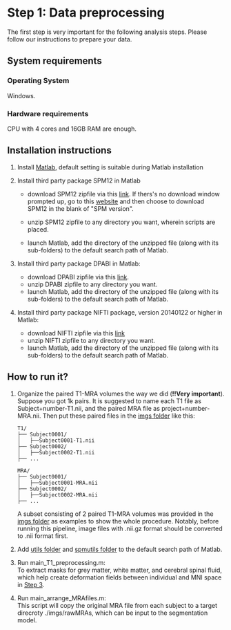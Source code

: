 # Step 1: Data preprocessing
The first step is very important for the following analysis steps. Please follow our instructions to prepare your data.

## System requirements
### Operating System
Windows.

### Hardware requirements
CPU with 4 cores and 16GB RAM are enough. 


## Installation instructions
1. Install [Matlab](https://www.mathworks.com/help/install/install-products.html), default setting is suitable during Matlab installation

2. Install third party package SPM12 in Matlab
	* download SPM12 zipfile via this [link](https://www.fil.ion.ucl.ac.uk/spm/download/restricted/eldorado/spm12.zip). If thers's no download window prompted up, go to this [website](https://www.fil.ion.ucl.ac.uk/spm/software/download/) and then choose to download SPM12 in the blank of "SPM version".
			
	* unzip SPM12 zipfile to any directory you want, wherein scripts are placed.
	* launch Matlab, add the directory of the unzipped file (along with its sub-folders) to the default search path of Matlab.

3. Install third party package DPABI in Matlab:
	* download DPABI zipfile via this [link](https://github.com/Chaogan-Yan/DPABI).
	* unzip DPABI zipfile to any directory you want.
	* launch Matlab, add the directory of the unzipped file (along with its sub-folders) to the default search path of Matlab.

4. Install third party package NIFTI package, version 20140122 or higher in Matlab:
	* download NIFTI zipfile via this [link](https://ww2.mathworks.cn/matlabcentral/fileexchange/8797-tools-for-nifti-and-analyze-image)
	* unzip NIFTI zipfile to any directory you want.
	* launch Matlab, add the directory of the unzipped file (along with its sub-folders) to the default search path of Matlab.

## How to run it?
1. Organize the paired T1-MRA volumes the way we did (**!!Very important**). Suppose you got 1k pairs. It is suggested to name each T1 file as Subject+number-T1.nii, and the paired MRA file as project+number-MRA.nii. Then put these paired files in the [imgs folder](./imgs/) like this: 
    ```
    T1/
    ├── Subject0001/
    │   ├──Subject0001-T1.nii
    ├── Subject0002/
    │   ├──Subject0002-T1.nii
    ├── ...
  
    MRA/
    ├── Subject0001/
    │   ├──Subject0001-MRA.nii
    ├── Subject0002/
    │   ├──Subject0002-MRA.nii
    ├── ...
    ```
    A subset consisting of 2 paired T1-MRA volumes was provided in the [imgs folder](./imgs/) as examples to show the whole procedure. Notably, before running this pipeline, image files with .nii.gz format should be converted to .nii format first. 
2. Add [utils folder](../utils/)  and [spmutils folder](../spmutils/) to the default search path of Matlab.
2. Run main_T1_preprocessing.m:  
	To extract masks for grey matter, white matter, and cerebral spinal fluid, which help create deformation fields between individual and MNI space in [Step 3](../3_feature_extraction/README.md).

3. Run main_arrange_MRAfiles.m:  
	This script will copy the original MRA file from each subject to a target direcroty ./imgs/rawMRAs, which can be input to the segmentation model.
